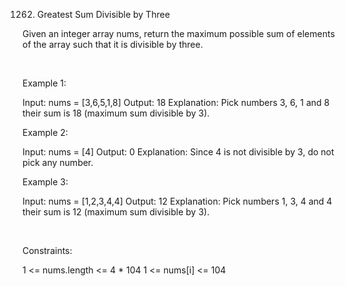 1262. Greatest Sum Divisible by Three

Given an integer array nums, return the maximum possible sum of elements of the array such that it is divisible by three.

 

Example 1:

Input: nums = [3,6,5,1,8]
Output: 18
Explanation: Pick numbers 3, 6, 1 and 8 their sum is 18 (maximum sum divisible by 3).

Example 2:

Input: nums = [4]
Output: 0
Explanation: Since 4 is not divisible by 3, do not pick any number.


Example 3:

Input: nums = [1,2,3,4,4]
Output: 12
Explanation: Pick numbers 1, 3, 4 and 4 their sum is 12 (maximum sum divisible by 3).


 

Constraints:

1 <= nums.length <= 4 * 104
1 <= nums[i] <= 104
